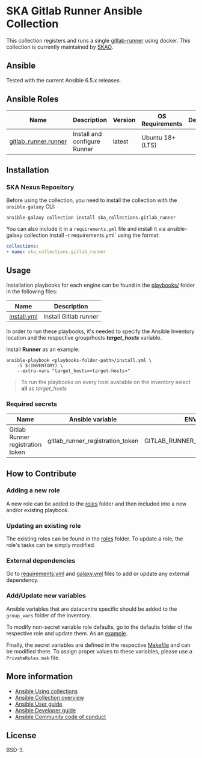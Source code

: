 # SKA Gitlab Runner Ansible Collection

This collection registers and runs a single [gitlab-runner](https://docs.gitlab.com/runner/) using docker.
This collection is currently maintained by [SKAO](https://www.skao.int/).

## Ansible

Tested with the current Ansible 6.5.x releases.

## Ansible Roles
| Name | Description | Version | OS Requirements | Dependencies |
| ---- | ----------- | ------- | --- | ---|
| [gitlab_runner.runner](https://gitlab.com/ska-telescope/sdi/ska-ser-ansible-collections/-/tree/main/ansible_collections/ska_collections/gitlab_runner/roles/runner) | Install and configure Runner | latest | Ubuntu 18+ (LTS) | |

## Installation

### SKA Nexus Repository

Before using the collection, you need to install the collection with the `ansible-galaxy` CLI:

    ansible-galaxy collection install ska_collections.gitlab_runner

You can also include it in a `requirements.yml` file and install it via ansible-galaxy collection install -r requirements.yml` using the format:

```yaml
collections:
- name: ska_collections.gitlab_runner
```

## Usage

Installation playbooks for each engine can be found in the [playbooks/](https://gitlab.com/ska-telescope/sdi/ska-ser-ansible-collections/-/tree/main/ansible_collections/ska_collections/instace_common/playbooks) folder in the following files:

| Name | Description |
| ---- | ----------- |
| [install.yml](https://gitlab.com/ska-telescope/sdi/ska-ser-ansible-collections/-/blob/1441ec87eebf5e0ea3a579a25761449f7f853a94/ansible_collections/ska_collections/instace_common/playbooks/install.yml) | Install Gitlab runner |

In order to run these playbooks, it's needed to specify the Ansible Inventory location and the respective group/hosts ***target_hosts*** variable.

Install **Runner** as an example:
```
ansible-playbook <playbooks-folder-path>/install.yml \
	-i $(INVENTORY) \
	--extra-vars "target_hosts=<target-hosts>"
```

> To run the playbooks on every host available on the inventory select **all** as *target_hosts*

### Required secrets

| Name | Ansible variable | ENV variable |
| ---- | ----------- | ------------ |
| Gitlab Runner registration token | gitlab_runner_registration_token | GITLAB_RUNNER_REGISTRATION_TOKEN

## How to Contribute

### Adding a new role
A new role can be added to the [roles](./roles/) folder and then included into a new and/or existing playbook.

### Updating an existing role
The existing roles can be found in the [roles](./roles/) folder. To update a role, the role's tasks can be simply modified.

### External dependencies
Go to [requirements.yml](../../../requirements.yml) and [galaxy.yml](./galaxy.yml) files to add or update any external dependency.

### Add/Update new variables
Ansible variables that are datacentre specific should be added to the `group_vars` folder of the inventory.

To modify non-secret variable role defaults, go to the defaults folder of the respective role and update them. As an [example](./roles/runner/defaults/main.yml).

Finally, the secret variables are defined in the respective [Makefile](../../../resources/jobs/gitlab-runner.mk) and can be modified there. To assign proper values to these variables, please use a `PrivateRules.mak` file.

## More information

- [Ansible Using collections](https://docs.ansible.com/ansible/latest/user_guide/collections_using.html)
- [Ansible Collection overview](https://github.com/ansible-collections/overview)
- [Ansible User guide](https://docs.ansible.com/ansible/latest/user_guide/index.html)
- [Ansible Developer guide](https://docs.ansible.com/ansible/latest/dev_guide/index.html)
- [Ansible Community code of conduct](https://docs.ansible.com/ansible/latest/community/code_of_conduct.html)
## License

BSD-3.